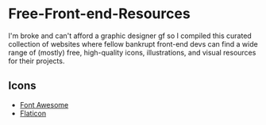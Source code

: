 # Free-Front-end-Resources
I'm broke and can't afford a graphic designer gf so I compiled this curated collection of websites where fellow bankrupt front-end devs can find a wide range of (mostly) free, high-quality icons, illustrations, and visual resources for their projects.


## Icons

- [Font Awesome](https://fontawesome.com/)
- [Flaticon](https://www.flaticon.com/) 
